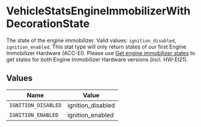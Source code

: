 # VehicleStatsEngineImmobilizerWithDecorationState

The state of the engine immobilizer. Valid values: `ignition_disabled`, `ignition_enabled`. This stat type will only return states of our first Engine Immobilizer Hardware (ACC-EI). Please use <a href="https://developers.samsara.com/reference/getengineimmobilizerstates" target="_blank">Get engine immobilizer states</a> to get states for both Engine Immobilizer Hardware versions (incl. HW-EI21).


## Values

| Name                | Value               |
| ------------------- | ------------------- |
| `IGNITION_DISABLED` | ignition_disabled   |
| `IGNITION_ENABLED`  | ignition_enabled    |